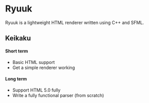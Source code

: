 # Ryuuk

Ryuuk is a lightweight HTML renderer written using C++ and SFML.


## Keikaku


#### Short term

* Basic HTML support
* Get a simple renderer working


#### Long term

* Support HTML 5.0 fully
* Write a fully functional parser (from scratch)

